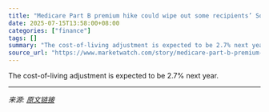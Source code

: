 ```yaml
---
title: "Medicare Part B premium hike could wipe out some recipients’ Social Security increases"
date: 2025-07-15T13:58:00+08:00
categories: ["finance"]
tags: []
summary: "The cost-of-living adjustment is expected to be 2.7% next year."
source_url: "https://www.marketwatch.com/story/medicare-part-b-premium-hike-could-wipe-out-some-recipients-social-security-increases-863989a6?mod=mw_rss_topstories"
---
```


The cost-of-living adjustment is expected to be 2.7% next year.

---

*来源: [原文链接](https://www.marketwatch.com/story/medicare-part-b-premium-hike-could-wipe-out-some-recipients-social-security-increases-863989a6?mod=mw_rss_topstories)*
